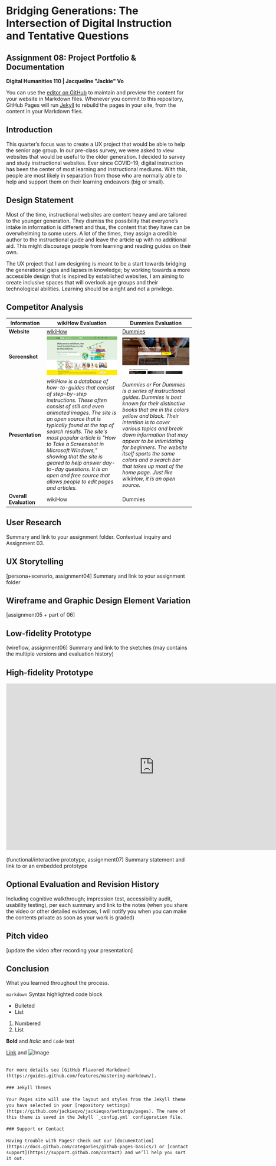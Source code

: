 # Bridging Generations: The Intersection of Digital Instruction and Tentative Questions #
## Assignment 08: Project Portfolio & Documentation ##
__Digital Humanities 110 | Jacqueline "Jackie" Vo__

You can use the [editor on GitHub](https://github.com/jackieqvo/jackieqvo/edit/main/README.md) to maintain and preview the content for your website in Markdown files. Whenever you commit to this repository, GitHub Pages will run [Jekyll](https://jekyllrb.com/) to rebuild the pages in your site, from the content in your Markdown files.

## Introduction ## 

This quarter’s focus was to create a UX project that would be able to help the senior age group. In our pre-class survey, we were asked to view websites that would be useful to the older generation. I decided to survey and study instructional websites. Ever since COVID-19, digital instruction has been the center of most learning and instructional mediums. With this, people are most likely in separation from those who are normally able to help and support them on their learning endeavors (big or small). 

## Design Statement ## 

Most of the time, instructional websites are content heavy and are tailored to the younger generation. They dismiss the possibility that everyone’s intake in information is different and thus, the content that they have can be overwhelming to some users. A lot of the times, they assign a credible author to the instructional guide and leave the article up with no additional aid. This might discourage people from learning and reading guides on their own. 

The UX project that I am designing is meant to be a start towards bridging the generational gaps and lapses in knowledge; by working towards a more accessible design that is inspired by established websites, I am aiming to create inclusive spaces that will overlook age groups and their technological abilities. Learning should be a right and not a privilege.


## Competitor Analysis ## 

**Information** | **wikiHow Evaluation** | **Dummies Evaluation**
--------------------|--------------------|-----------------------------
**Website** | [wikiHow](https://www.wikihow.com/Main-Page) | [Dummies](https://www.dummies.com/) |
**Screenshot** | ![wikiHow Home page](wikiHowhome.png) | ![Dummies Home page](Dummieshome.png) |
**Presentation** | *wikiHow is a database of how-to-guides that consist of step-by-step instructions. These often consist of still and even animated images. The site is an open source that is typically found at the top of search results. The site's most popular article is "How to Take a Screenshot in Microsoft Windows," showing that the site is geared to help answer day-to-day questions. It is an open and free source that allows people to edit pages and articles.* | *Dummies or For Dummies is a series of instructional guides. Dummies is best known for their distinctive books that are in the colors yellow and black. Their intention is to cover various topics and break down information that may appear to be intimidating for beginners. The website itself sports the same colors and a search bar that takes up most of the home page. Just like wikiHow, it is an open source.* |
**Overall Evaluation** | wikiHow | Dummies |


## User Research ## 

Summary and link to your assignment folder. 
Contextual inquiry and Assignment 03.

## UX Storytelling ##

[persona+scenario, assignment04]
Summary and link to your assignment folder

## Wireframe and Graphic Design Element Variation

[assignment05 + part of 06]

## Low-fidelity Prototype ##
(wireflow, assignment06) 
Summary and link to the sketches (may contains the multiple versions and
evaluation history)

## High-fidelity Prototype ## 

<iframe style="border: 1px solid rgba(0, 0, 0, 0.1);" width="800" height="450" src="https://www.figma.com/embed?embed_host=share&url=https%3A%2F%2Fwww.figma.com%2Fproto%2FRTitlnkgJGe96PjHmSxgjf%2FGenius-Mobile-Prototype%3Fnode-id%3D101%253A101%26scaling%3Dscale-down%26page-id%3D0%253A1" allowfullscreen></iframe>

(functional/interactive prototype, assignment07)
Summary statement and link to or an embedded prototype

## Optional Evaluation and Revision History ##

Including cognitive walkthrough; impression test, accessibility audit, usability testing), per each summary and link to the notes (when you share the video or other detailed evidences, I will notify you when you can make the contents private as soon as your work is graded)

## Pitch video ##

[update the video after recording your presentation]

## Conclusion ## 

What you learned throughout the process.


`markdown`
Syntax highlighted code block

- Bulleted
- List

1. Numbered
2. List

**Bold** and _Italic_ and `Code` text

[Link](url) and ![Image](src)
```

For more details see [GitHub Flavored Markdown](https://guides.github.com/features/mastering-markdown/).

### Jekyll Themes

Your Pages site will use the layout and styles from the Jekyll theme you have selected in your [repository settings](https://github.com/jackieqvo/jackieqvo/settings/pages). The name of this theme is saved in the Jekyll `_config.yml` configuration file.

### Support or Contact 

Having trouble with Pages? Check out our [documentation](https://docs.github.com/categories/github-pages-basics/) or [contact support](https://support.github.com/contact) and we’ll help you sort it out.
